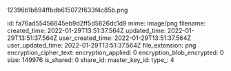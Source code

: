 12396b1b894ffbdb615072f633f4c85b.png

id: fa76ad55456645eb9d2ff5d5826dc1d9
mime: image/png
filename: 
created_time: 2022-01-29T13:51:37.564Z
updated_time: 2022-01-29T13:51:37.564Z
user_created_time: 2022-01-29T13:51:37.564Z
user_updated_time: 2022-01-29T13:51:37.564Z
file_extension: png
encryption_cipher_text: 
encryption_applied: 0
encryption_blob_encrypted: 0
size: 149976
is_shared: 0
share_id: 
master_key_id: 
type_: 4
